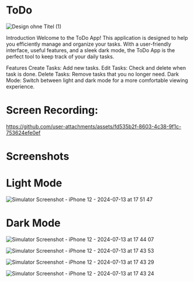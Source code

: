 # ToDo


![Design ohne Titel (1)](https://github.com/user-attachments/assets/088d930e-c0d8-459a-b167-7efab8ac159b)



Introduction
Welcome to the ToDo App! This application is designed to help you efficiently manage and organize your tasks. With a user-friendly interface, useful features, and a sleek dark mode, the ToDo App is the perfect tool to keep track of your daily tasks.

Features
Create Tasks: Add new tasks.
Edit Tasks: Check and delete when task is done.
Delete Tasks: Remove tasks that you no longer need.
Dark Mode: Switch between light and dark mode for a more comfortable viewing experience.

# Screen Recording: 

https://github.com/user-attachments/assets/fd535b2f-8603-4c38-9f1c-753624efe0ef



# Screenshots


# Light Mode


![Simulator Screenshot - iPhone 12 - 2024-07-13 at 17 51 47](https://github.com/user-attachments/assets/85818201-bf1d-4615-99a7-a210851609ba)


# Dark Mode

![Simulator Screenshot - iPhone 12 - 2024-07-13 at 17 44 07](https://github.com/user-attachments/assets/67458a2d-6371-492c-9bb6-f3d6bd6415eb)



![Simulator Screenshot - iPhone 12 - 2024-07-13 at 17 43 53](https://github.com/user-attachments/assets/efb0b093-31ef-4775-84db-f1d8ba53bd05)



![Simulator Screenshot - iPhone 12 - 2024-07-13 at 17 43 29](https://github.com/user-attachments/assets/8efab28a-4fab-441d-b5a6-1b06762fcbd7)



![Simulator Screenshot - iPhone 12 - 2024-07-13 at 17 43 24](https://github.com/user-attachments/assets/08cfbcf1-eec3-4cca-b4ac-f4930daf4154)
